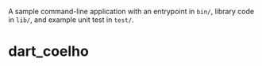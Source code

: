 A sample command-line application with an entrypoint in `bin/`, library code
in `lib/`, and example unit test in `test/`.
# dart_coelho
